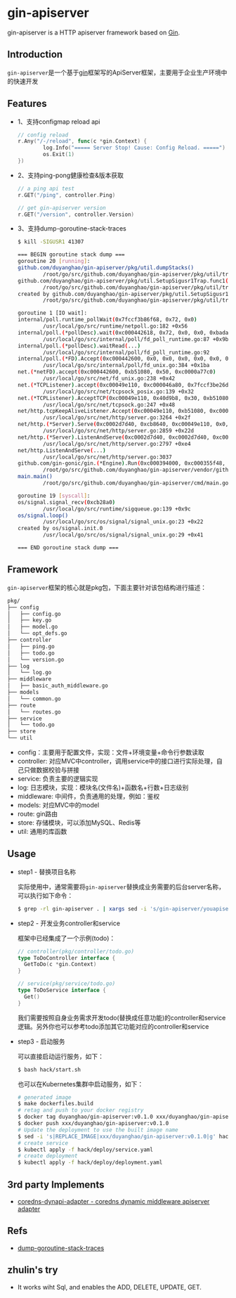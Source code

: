 gin-apiserver
===================

gin-apiserver is a HTTP apiserver framework based on [Gin](https://github.com/gin-gonic/gin).

## Introduction

`gin-apiserver`是一个基于[gin](https://github.com/gin-gonic/gin)框架写的ApiServer框架，主要用于企业生产环境中的快速开发

## Features

* 1、支持configmap reload api
  ```go
  // config reload
  r.Any("/-/reload", func(c *gin.Context) {
          log.Info("===== Server Stop! Cause: Config Reload. =====")
          os.Exit(1)
  })
  ```

* 2、支持ping-pong健康检查&版本获取
  ```go
  // a ping api test
  r.GET("/ping", controller.Ping)
  
  // get gin-apiserver version
  r.GET("/version", controller.Version)
  ```

* 3、支持dump-goroutine-stack-traces
  ```bash
  $ kill -SIGUSR1 41307
  
  === BEGIN goroutine stack dump ===
  goroutine 20 [running]:
  github.com/duyanghao/gin-apiserver/pkg/util.dumpStacks()
          /root/go/src/github.com/duyanghao/gin-apiserver/pkg/util/trap.go:23 +0x6d
  github.com/duyanghao/gin-apiserver/pkg/util.SetupSigusr1Trap.func1(0xc000332240)
          /root/go/src/github.com/duyanghao/gin-apiserver/pkg/util/trap.go:16 +0x34
  created by github.com/duyanghao/gin-apiserver/pkg/util.SetupSigusr1Trap
          /root/go/src/github.com/duyanghao/gin-apiserver/pkg/util/trap.go:14 +0xab
  
  goroutine 1 [IO wait]:
  internal/poll.runtime_pollWait(0x7fccf3b86f68, 0x72, 0x0)
          /usr/local/go/src/runtime/netpoll.go:182 +0x56
  internal/poll.(*pollDesc).wait(0xc000442618, 0x72, 0x0, 0x0, 0xbadadd)
          /usr/local/go/src/internal/poll/fd_poll_runtime.go:87 +0x9b
  internal/poll.(*pollDesc).waitRead(...)
          /usr/local/go/src/internal/poll/fd_poll_runtime.go:92
  internal/poll.(*FD).Accept(0xc000442600, 0x0, 0x0, 0x0, 0x0, 0x0, 0x0, 0x0)
          /usr/local/go/src/internal/poll/fd_unix.go:384 +0x1ba
  net.(*netFD).accept(0xc000442600, 0xb51080, 0x50, 0xc0000a77c0)
          /usr/local/go/src/net/fd_unix.go:238 +0x42
  net.(*TCPListener).accept(0xc00049e110, 0xc000046a80, 0x7fccf3be26d0, 0xc000000180)
          /usr/local/go/src/net/tcpsock_posix.go:139 +0x32
  net.(*TCPListener).AcceptTCP(0xc00049e110, 0x40d9b8, 0x30, 0xb51080)
          /usr/local/go/src/net/tcpsock.go:247 +0x48
  net/http.tcpKeepAliveListener.Accept(0xc00049e110, 0xb51080, 0xc0002d0e70, 0xadef20, 0x2294c70)
          /usr/local/go/src/net/http/server.go:3264 +0x2f
  net/http.(*Server).Serve(0xc0002d7d40, 0xcb8640, 0xc00049e110, 0x0, 0x0)
          /usr/local/go/src/net/http/server.go:2859 +0x22d
  net/http.(*Server).ListenAndServe(0xc0002d7d40, 0xc0002d7d40, 0xc000355ea8)
          /usr/local/go/src/net/http/server.go:2797 +0xe4
  net/http.ListenAndServe(...)
          /usr/local/go/src/net/http/server.go:3037
  github.com/gin-gonic/gin.(*Engine).Run(0xc000394000, 0xc000355f48, 0x1, 0x1, 0x0, 0x0)
          /root/go/src/github.com/duyanghao/gin-apiserver/vendor/github.com/gin-gonic/gin/gin.go:294 +0x140
  main.main()
          /root/go/src/github.com/duyanghao/gin-apiserver/cmd/main.go:22 +0x2c4
  
  goroutine 19 [syscall]:
  os/signal.signal_recv(0xcb28a0)
          /usr/local/go/src/runtime/sigqueue.go:139 +0x9c
  os/signal.loop()
          /usr/local/go/src/os/signal/signal_unix.go:23 +0x22
  created by os/signal.init.0
          /usr/local/go/src/os/signal/signal_unix.go:29 +0x41
  
  === END goroutine stack dump ===
  ```

## Framework

`gin-apiserver`框架的核心就是pkg包，下面主要针对该包结构进行描述：

```bash
pkg/
├── config
│   ├── config.go
│   ├── key.go
│   ├── model.go
│   └── opt_defs.go
├── controller
│   ├── ping.go
│   ├── todo.go
│   └── version.go
├── log
│   └── log.go
├── middleware
│   ├── basic_auth_middleware.go
├── models
│   └── common.go
├── route
│   └── routes.go
├── service
│   └── todo.go
├── store
└── util
```

* config：主要用于配置文件，实现：文件+环境变量+命令行参数读取
* controller: 对应MVC中controller，调用service中的接口进行实际处理，自己只做数据校验与拼接
* service: 负责主要的逻辑实现
* log: 日志模块，实现：模块名(文件名)+函数名+行数+日志级别
* middleware: 中间件，负责通用的处理，例如：鉴权
* models: 对应MVC中的model
* route: gin路由
* store: 存储模块，可以添加MySQL、Redis等
* util: 通用的库函数

## Usage

* step1 - 替换项目名称

  实际使用中，通常需要将`gin-apiserver`替换成业务需要的后台server名称，可以执行如下命令：

  ```bash
  $ grep -rl gin-apiserver . | xargs sed -i 's/gin-apiserver/youapiserver/g' 
  ```
  
* step2 - 开发业务controller和service

  框架中已经集成了一个示例(todo)：
  
  ```go
  // controller(pkg/controller/todo.go)
  type ToDoController interface {
  	GetToDo(c *gin.Context)
  }
  
  // service(pkg/service/todo.go)
  type ToDoService interface {
  	Get()
  }
  ```
  
  我们需要按照自身业务需求开发todo(替换成任意功能)的controller和service逻辑。另外你也可以参考todo添加其它功能对应的controller和service
   
* step3 - 启动服务  

  可以直接启动运行服务，如下：

  ```bash
  $ bash hack/start.sh
  ```
  
  也可以在Kubernetes集群中启动服务，如下：
  
  ```bash
  # generated image
  $ make dockerfiles.build
  # retag and push to your docker registry
  $ docker tag duyanghao/gin-apiserver:v0.1.0 xxx/duyanghao/gin-apiserver:v0.1.0
  $ docker push xxx/duyanghao/gin-apiserver:v0.1.0
  # Update the deployment to use the built image name
  $ sed -i 's|REPLACE_IMAGE|xxx/duyanghao/gin-apiserver:v0.1.0|g' hack/deploy/deployment.yaml
  # create service 
  $ kubectl apply -f hack/deploy/service.yaml
  # create deployment
  $ kubectl apply -f hack/deploy/deployment.yaml
  ```

## 3rd party Implements

* [coredns-dynapi-adapter - coredns dynamic middleware apiserver adapter](https://github.com/duyanghao/coredns-dynapi-adapter)

## Refs

* [dump-goroutine-stack-traces](https://colobu.com/2016/12/21/how-to-dump-goroutine-stack-traces/)

## zhulin's try

* It works wiht Sql, and enables the ADD, DELETE, UPDATE, GET.
